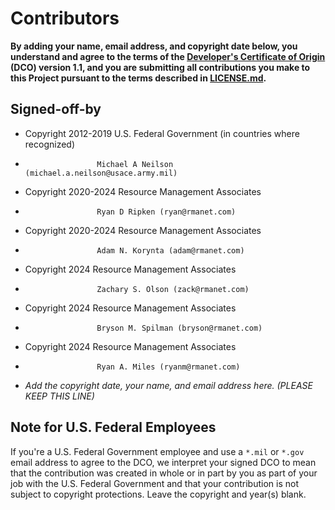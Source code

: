 # Contributors

**By adding your name, email address, and copyright date below, you understand and agree to the terms of the [Developer's Certificate of Origin](https://developercertificate.org/) (DCO) version 1.1, and you are submitting all contributions you make to this Project pursuant to the terms described in [LICENSE.md](LICENSE.md).**

## Signed-off-by

- Copyright 2012-2019 U.S. Federal Government (in countries where recognized)
-                     Michael A Neilson (michael.a.neilson@usace.army.mil)
- Copyright 2020-2024 Resource Management Associates
-                     Ryan D Ripken (ryan@rmanet.com)
- Copyright 2020-2024 Resource Management Associates
-                     Adam N. Korynta (adam@rmanet.com)
- Copyright 2024 Resource Management Associates
-                     Zachary S. Olson (zack@rmanet.com)
- Copyright 2024 Resource Management Associates
-                     Bryson M. Spilman (bryson@rmanet.com)
- Copyright 2024 Resource Management Associates
-                     Ryan A. Miles (ryanm@rmanet.com)
- _Add the copyright date, your name, and email address here. (PLEASE KEEP THIS LINE)_

## Note for U.S. Federal Employees

If you're a U.S. Federal Government employee and use a `*.mil` or `*.gov` email address to agree to the DCO, we interpret your signed DCO to mean that the contribution was created in whole or in part by you as part of your job with the U.S. Federal Government and that your contribution is not subject to copyright protections.
Leave the copyright and year(s) blank.
